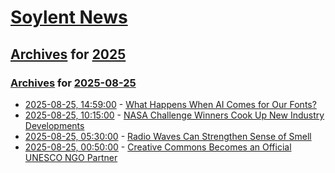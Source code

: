 # [Soylent News](../../../README.md)

## [Archives](../../index.md) for [2025](../index.md)

### [Archives](../../index.md) for [2025-08-25](index.md)

* [2025-08-25, 14:59:00](https://soylentnews.org/article.pl?sid=25/08/24/2253216&from=rss) - [What Happens When AI Comes for Our Fonts?](https://soylentnews.org/article.pl?sid=25/08/24/2253216&from=rss)
* [2025-08-25, 10:15:00](https://soylentnews.org/article.pl?sid=25/08/24/136245&from=rss) - [NASA Challenge Winners Cook Up New Industry Developments](https://soylentnews.org/article.pl?sid=25/08/24/136245&from=rss)
* [2025-08-25, 05:30:00](https://soylentnews.org/article.pl?sid=25/08/24/1253242&from=rss) - [Radio Waves Can Strengthen Sense of Smell](https://soylentnews.org/article.pl?sid=25/08/24/1253242&from=rss)
* [2025-08-25, 00:50:00](https://soylentnews.org/article.pl?sid=25/08/23/2218218&from=rss) - [Creative Commons Becomes an Official UNESCO NGO Partner](https://soylentnews.org/article.pl?sid=25/08/23/2218218&from=rss)
